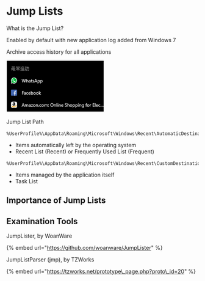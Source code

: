 # Jump Lists

What is the Jump List?

Enabled by default with new application log added from Windows 7

Archive access history for all applications

![](../.gitbook/assets/image%20%2871%29.png)

Jump List Path

```text
%UserProfile%\AppData\Roaming\Microsoft\Windows\Recent\AutomaticDestinations
```

* Items automatically left by the operating system 
* Recent List \(Recent\) or Frequently Used List \(Frequent\) 

```text
%UserProfile%\AppData\Roaming\Microsoft\Windows\Recent\CustomDestinations
```

* Items managed by the application itself 
* Task List

## Importance of Jump Lists

## Examination Tools

JumpLister, by WoanWare 

{% embed url="https://github.com/woanware/JumpLister" %}



JumpListParser \(jmp\), by TZWorks 

{% embed url="https://tzworks.net/prototype\_page.php?proto\_id=20" %}




